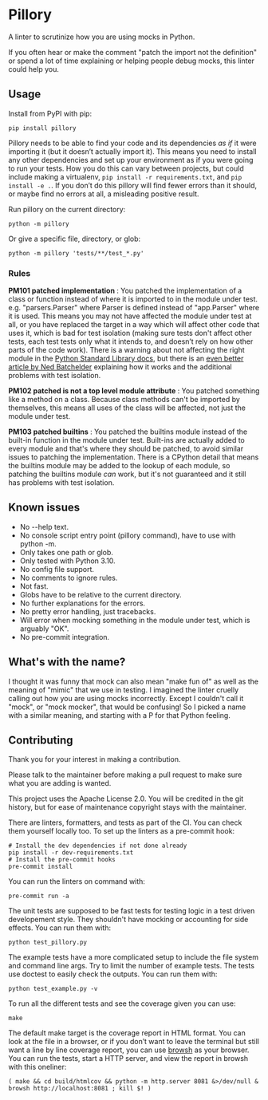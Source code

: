# Pillory

A linter to scrutinize how you are using mocks in Python.

If you often hear or make the comment "patch the import not the definition" or
spend a lot of time explaining or helping people debug mocks, this linter could
help you.

## Usage

Install from PyPI with pip:

```
pip install pillory
```

Pillory needs to be able to find your code and its dependencies _as if_ it were
importing it (but it doesn’t actually import it). This means you need to install
any other dependencies and set up your environment as if you were going to run
your tests. How you do this can vary between projects, but could include making
a virtualenv, `pip install -r requirements.txt`, and `pip install -e .`. If you
don’t do this pillory will find fewer errors than it should, or maybe find
no errors at all, a misleading positive result.

Run pillory on the current directory:

```
python -m pillory
```

Or give a specific file, directory, or glob:

```
python -m pillory 'tests/**/test_*.py'
```

### Rules

**PM101 patched implementation**
: You patched the implementation of a class or function instead of where it is
imported to in the module under test. e.g. "parsers.Parser" where Parser is
defined instead of "app.Parser" where it is used. This means you may not
have affected the module under test at all, or you have replaced the target in a
way which will affect other code that uses it, which is bad for test isolation
(making sure tests don't affect other tests, each test tests only what it
intends to, and doesn’t rely on how other parts of the code work). There is a
warning about not affecting the right module in the [Python Standard Library
docs][stdlibdocs], but there is an [even better article by Ned
Batchelder][nedbat] explaining how it works and the additional problems with
test isolation.

**PM102 patched is not a top level module attribute**
: You patched something like a method on a class. Because class methods can't be
imported by themselves, this means all uses of the class will be affected, not
just the module under test.

**PM103 patched builtins**
: You patched the builtins module instead of the built-in function in the module
under test. Built-ins are actually added to every module and that's where they
should be patched, to avoid similar issues to patching the implementation. There
is a CPython detail that means the builtins module may be added to the lookup of
each module, so patching the builtins module _can_ work, but it's not guaranteed
and it still has problems with test isolation.

[stdlibdocs]: https://docs.python.org/3/library/unittest.mock.html#where-to-patch
[nedbat]: https://nedbatchelder.com/blog/201908/why_your_mock_doesnt_work.html

## Known issues

* No --help text.
* No console script entry point (pillory command), have to use with python -m.
* Only takes one path or glob.
* Only tested with Python 3.10.
* No config file support.
* No comments to ignore rules.
* Not fast.
* Globs have to be relative to the current directory.
* No further explanations for the errors.
* No pretty error handling, just tracebacks.
* Will error when mocking something in the module under test, which is arguably
  "OK".
* No pre-commit integration.

## What's with the name?

I thought it was funny that mock can also mean "make fun of" as well as the
meaning of "mimic" that we use in testing. I imagined the linter cruelly calling
out how you are using mocks incorrectly. Except I couldn't call it "mock", or
"mock mocker", that would be confusing! So I picked a name with a similar
meaning, and starting with a P for that Python feeling.

## Contributing

Thank you for your interest in making a contribution.

Please talk to the maintainer before making a pull request to make sure what you
are adding is wanted.

This project uses the Apache License 2.0. You will be credited in the git
history, but for ease of maintenance copyright stays with the maintainer.

There are linters, formatters, and tests as part of the CI. You can check them
yourself locally too. To set up the linters as a pre-commit hook:

```
# Install the dev dependencies if not done already
pip install -r dev-requirements.txt
# Install the pre-commit hooks
pre-commit install
```

You can run the linters on command with:

```
pre-commit run -a
```

The unit tests are supposed to be fast tests for testing logic in a test driven
developement style. They shouldn't have mocking or accounting for side effects.
You can run them with:

```
python test_pillory.py
```

The example tests have a more complicated setup to include the file system and
command line args. Try to limit the number of example tests. The tests use
doctest to easily check the outputs. You can run them with:

```
python test_example.py -v
```

To run all the different tests and see the coverage given you can use:

```
make
```

The default make target is the coverage report in HTML format. You can look at
the file in a browser, or if you don’t want to leave the terminal but still want
a line by line coverage report, you can use [browsh][browsh] as your browser.
You can run the tests, start a HTTP server, and view the report in browsh with
this oneliner:

```
( make && cd build/htmlcov && python -m http.server 8081 &>/dev/null & browsh http://localhost:8081 ; kill $! )
```

[browsh]: https://www.brow.sh
